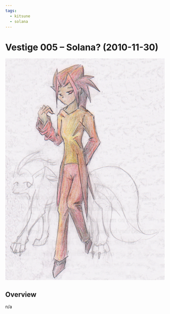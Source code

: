 ```yaml
---
tags:
  - kitsune
  - solana
---
```


# Vestige 005 – Solana? (2010-11-30)

<img src="assets/2010-11-30_oldimage-005.png">

## Overview

n/a
